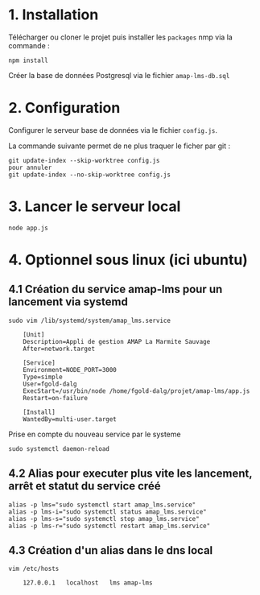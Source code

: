 # 1. Installation
Télécharger ou cloner le projet puis installer les `packages` nmp via la commande :
```
npm install
```
Créer la base de données Postgresql via le fichier `amap-lms-db.sql`

# 2. Configuration
Configurer le serveur base de données via le fichier `config.js`.

La commande suivante permet de ne plus traquer le ficher par git :
```
git update-index --skip-worktree config.js
pour annuler
git update-index --no-skip-worktree config.js
```

# 3. Lancer le serveur local
```
node app.js
```

# 4. Optionnel sous linux (ici ubuntu)
## 4.1 Création du service amap-lms pour un lancement via systemd
```
sudo vim /lib/systemd/system/amap_lms.service

	[Unit]
	Description=Appli de gestion AMAP La Marmite Sauvage
	After=network.target

	[Service]
	Environment=NODE_PORT=3000
	Type=simple
	User=fgold-dalg
	ExecStart=/usr/bin/node /home/fgold-dalg/projet/amap-lms/app.js
	Restart=on-failure

	[Install]
	WantedBy=multi-user.target
```
 Prise en compte du nouveau service par le systeme
```
sudo systemctl daemon-reload
```

## 4.2 Alias pour executer plus vite les lancement, arrêt et statut du service créé
```
alias -p lms="sudo systemctl start amap_lms.service"
alias -p lms-i="sudo systemctl status amap_lms.service"
alias -p lms-s="sudo systemctl stop amap_lms.service"
alias -p lms-r="sudo systemctl restart amap_lms.service"
```

## 4.3 Création d'un alias dans le dns local
```
vim /etc/hosts

	127.0.0.1	localhost	lms	amap-lms
```
